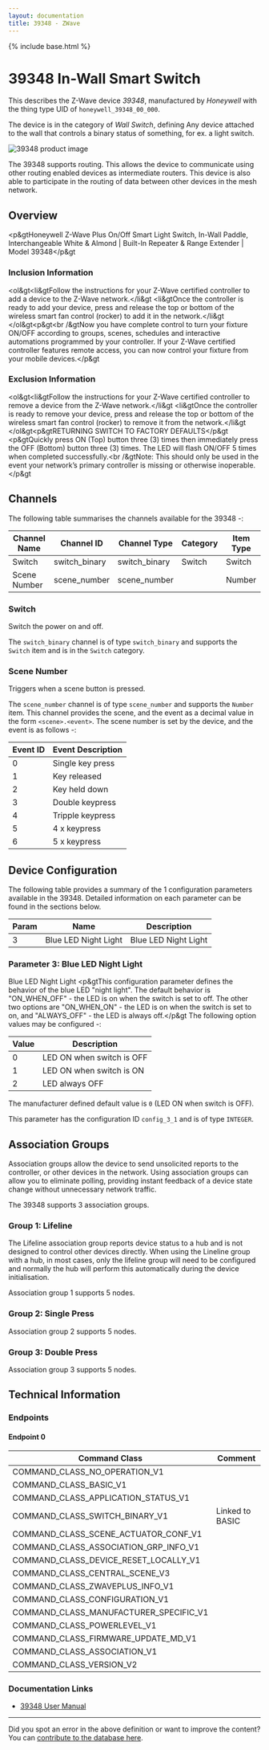 ```yaml
---
layout: documentation
title: 39348 - ZWave
---
```


{% include base.html %}

# 39348 In-Wall Smart Switch
This describes the Z-Wave device *39348*, manufactured by *Honeywell* with the thing type UID of ```honeywell_39348_00_000```.

The device is in the category of *Wall Switch*, defining Any device attached to the wall that controls a binary status of something, for ex. a light switch.

![39348 product image](https://opensmarthouse.org/zwavedatabase/1158/image/)


The 39348 supports routing. This allows the device to communicate using other routing enabled devices as intermediate routers.  This device is also able to participate in the routing of data between other devices in the mesh network.

## Overview

<p&gtHoneywell Z-Wave Plus On/Off Smart Light Switch, In-Wall Paddle, Interchangeable White & Almond | Built-In Repeater & Range Extender | Model 39348</p&gt

### Inclusion Information

<ol&gt<li&gtFollow the instructions for your Z-Wave certified controller to add a device to the Z-Wave network.</li&gt <li&gtOnce the controller is ready to add your device, press and release the top or bottom of the wireless smart fan control (rocker) to add it in the network.</li&gt </ol&gt<p&gt<br /&gtNow you have complete control to turn your fixture ON/OFF according to groups, scenes, schedules and interactive automations programmed by your controller. If your Z-Wave certified controller features remote access, you can now control your fixture from your mobile devices.</p&gt

### Exclusion Information

<ol&gt<li&gtFollow the instructions for your Z-Wave certified controller to remove a device from the Z-Wave network.</li&gt <li&gtOnce the controller is ready to remove your device, press and release the top or bottom of the wireless smart fan control (rocker) to remove it from the network.</li&gt </ol&gt<p&gtRETURNING SWITCH TO FACTORY DEFAULTS</p&gt <p&gtQuickly press ON (Top) button three (3) times then immediately press the OFF (Bottom) button three (3) times. The LED will flash ON/OFF 5 times when completed successfully.<br /&gtNote: This should only be used in the event your network’s primary controller is missing or otherwise inoperable.</p&gt

## Channels

The following table summarises the channels available for the 39348 -:

| Channel Name | Channel ID | Channel Type | Category | Item Type |
|--------------|------------|--------------|----------|-----------|
| Switch | switch_binary | switch_binary | Switch | Switch | 
| Scene Number | scene_number | scene_number |  | Number | 

### Switch
Switch the power on and off.

The ```switch_binary``` channel is of type ```switch_binary``` and supports the ```Switch``` item and is in the ```Switch``` category.

### Scene Number
Triggers when a scene button is pressed.

The ```scene_number``` channel is of type ```scene_number``` and supports the ```Number``` item.
This channel provides the scene, and the event as a decimal value in the form ```<scene>.<event>```. The scene number is set by the device, and the event is as follows -:

| Event ID | Event Description  |
|----------|--------------------|
| 0        | Single key press   |
| 1        | Key released       |
| 2        | Key held down      |
| 3        | Double keypress    |
| 4        | Tripple keypress   |
| 5        | 4 x keypress       |
| 6        | 5 x keypress       |



## Device Configuration

The following table provides a summary of the 1 configuration parameters available in the 39348.
Detailed information on each parameter can be found in the sections below.

| Param | Name  | Description |
|-------|-------|-------------|
| 3 | Blue LED Night Light | Blue LED Night Light |

### Parameter 3: Blue LED Night Light

Blue LED Night Light
<p&gtThis configuration parameter defines the behavior of the blue LED "night light". The default behavior is "ON\_WHEN\_OFF" - the LED is on when the switch is set to off. The other two options are "ON\_WHEN\_ON" - the LED is on when the switch is set to on, and "ALWAYS_OFF" - the LED is always off.</p&gt
The following option values may be configured -:

| Value  | Description |
|--------|-------------|
| 0 | LED ON when switch is OFF |
| 1 | LED ON when switch is ON |
| 2 | LED always OFF |

The manufacturer defined default value is ```0``` (LED ON when switch is OFF).

This parameter has the configuration ID ```config_3_1``` and is of type ```INTEGER```.


## Association Groups

Association groups allow the device to send unsolicited reports to the controller, or other devices in the network. Using association groups can allow you to eliminate polling, providing instant feedback of a device state change without unnecessary network traffic.

The 39348 supports 3 association groups.

### Group 1: Lifeline

The Lifeline association group reports device status to a hub and is not designed to control other devices directly. When using the Lineline group with a hub, in most cases, only the lifeline group will need to be configured and normally the hub will perform this automatically during the device initialisation.

Association group 1 supports 5 nodes.

### Group 2: Single Press


Association group 2 supports 5 nodes.

### Group 3: Double Press


Association group 3 supports 5 nodes.

## Technical Information

### Endpoints

#### Endpoint 0

| Command Class | Comment |
|---------------|---------|
| COMMAND_CLASS_NO_OPERATION_V1| |
| COMMAND_CLASS_BASIC_V1| |
| COMMAND_CLASS_APPLICATION_STATUS_V1| |
| COMMAND_CLASS_SWITCH_BINARY_V1| Linked to BASIC|
| COMMAND_CLASS_SCENE_ACTUATOR_CONF_V1| |
| COMMAND_CLASS_ASSOCIATION_GRP_INFO_V1| |
| COMMAND_CLASS_DEVICE_RESET_LOCALLY_V1| |
| COMMAND_CLASS_CENTRAL_SCENE_V3| |
| COMMAND_CLASS_ZWAVEPLUS_INFO_V1| |
| COMMAND_CLASS_CONFIGURATION_V1| |
| COMMAND_CLASS_MANUFACTURER_SPECIFIC_V1| |
| COMMAND_CLASS_POWERLEVEL_V1| |
| COMMAND_CLASS_FIRMWARE_UPDATE_MD_V1| |
| COMMAND_CLASS_ASSOCIATION_V1| |
| COMMAND_CLASS_VERSION_V2| |

### Documentation Links

* [39348 User Manual](https://opensmarthouse.org/zwavedatabase/1158/39348-HQSG-v1.pdf)

---

Did you spot an error in the above definition or want to improve the content?
You can [contribute to the database here](https://opensmarthouse.org/zwavedatabase/1158).

